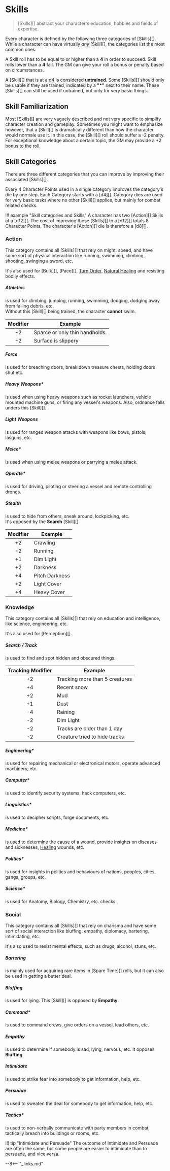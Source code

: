 # Skills

> [Skills][] abstract your character's education, hobbies and fields of
> expertise.

Every character is defined by the following three categories of [Skills][].
While a character can have virtually *any* [Skill][], the categories list the
most common ones.

A Skill roll has to be equal to or higher than a **4** in order to succeed.
Skill rolls lower than a **4** fail. The GM can give your roll a bonus or
penalty based on circumstances.

A [Skill][] that is at a [d4](#d4) is considered **untrained**. Some [Skills][]
should only be usable if they are trained, indicated by a **"*"** next to their
name. These [Skills][] can still be used if untrained, but only for very basic
things.

## Skill Familiarization

Most [Skills][] are very vaguely described and not very specific to simplify
character creation and gameplay. Sometimes you might want to emphasize however,
that a [Skill][] is dramatically different than how the character would normale
use it. In this case, the [Skill][] roll should suffer a -2 penalty. For
exceptional knowledge about a certain topic, the GM may provide a +2 bonus to
the roll.

## Skill Categories

There are three different categories that you can improve by improving their
associated [Skills][].

Every 4 Character Points used in a single category improves the category's die
by one step. Each Category starts with a [d4][]. Category dies are used for very
basic tasks where no other [Skill][] applies, but mainly for combat related
checks.

!!! example "Skill categories and Skills"
    A character has two [Action][] Skills at a [d12][]. The cost of
    improving those [Skills][] to a [d12][] totals 8 Character Points. The
    character's [Action][] die is therefore a [d8][].

### Action

This category contains all [Skills][] that rely on might, speed, and have some
sort of physical interaction like running, swimming, climbing, shooting,
swinging a sword, etc.

It's also used for [Bulk][], [Pace][], [Turn Order](/crisis/#turn-order),
[Natural Healing](/crisis/#natural-healing) and resisting bodily effects.

<div class="qs-list-test full-width" markdown="1">

##### Athletics

is used for climbing, jumping, running, swimming, dodging, dodging away from
falling debris, etc.
<br>
Without this [Skill][] being trained, the character **cannot** swim.

| Modifier | Example                        |
|:--------:|--------------------------------|
|    -2    | Sparce or only thin handholds. |
|    -2    | Surface is slippery            |

##### Force

is used for breaching doors, break down treasure chests, holding doors shut etc.

##### Heavy Weapons*

is used when using heavy weapons such as rocket launchers, vehicle mounted
machine guns, or firing any vessel's weapons. Also, ordnance falls unders this
[Skill][].

##### Light Weapons

is used for ranged weapon attacks with weapons like bows, pistols, lasguns, etc.

##### Melee*

is used when using melee weapons or parrying a melee attack.

##### Operate*

is used for driving, piloting or steering a vessel and remote controlling
drones.

##### Stealth

is used to hide from others, sneak around, lockpicking, etc.
<br>
It's opposed by the **Search** [Skill][].

| Modifier | Example        |
|:--------:|----------------|
|    +2    | Crawling       |
|    -2    | Running        |
|    +1    | Dim Light      |
|    +2    | Darkness       |
|    +4    | Pitch Darkness |
|    +2    | Light Cover    |
|    +4    | Heavy Cover    |

</div>

### Knowledge

This category contains all [Skills][] that rely on education and intelligence,
like science, engineering, etc.

It's also used for [Perception][].

<div class="qs-list-test full-width" markdown="1">

##### Search / Track

is used to find and spot hidden and obscured things.

| Tracking Modifier | Example                        |
|:-----------------:|--------------------------------|
|        +2         | Tracking more than 5 creatures |
|        +4         | Recent snow                    |
|        +2         | Mud                            |
|        +1         | Dust                           |
|        -4         | Raining                        |
|        -2         | Dim Light                      |
|        -2         | Tracks are older than 1 day    |
|        -2         | Creature tried to hide tracks  |

##### Engineering*

is used for repairing mechanical or electronical motors, operate advanced
machinery, etc.

##### Computer*

is used to identify security systems, hack computers, etc.

##### Linguistics*

is used to decipher scripts, forge documents, etc.

##### Medicine*

is used to determine the cause of a wound, provide insights on diseases and
sicknesses, [Healing](/crisis#healing) wounds, etc.

##### Politics*

is used for insights in politics and behaviours of nations, peoples, cities,
gangs, groups, etc.

##### Science*

is used for Anatomy, Biology, Chemistry, etc. checks.

</div>

### Social

This category contains all [Skills][] that rely on charisma and have some sort
of social interaction like bluffing, empathy, diplomacy, bartering,
intimidating, etc.

It's also used to resist mental effects, such as drugs, alcohol, stuns, etc.

<div class="qs-list-test full-width" markdown="1">

##### Bartering

is mainly used for acquiring rare items in [Spare Time][] rolls, but it can also
be used in getting a better deal.

##### Bluffing

is used for lying. This [Skill][] is opposed by **Empathy**.

##### Command*

is used to command crews, give orders on a vessel, lead others, etc.

##### Empathy

is used to determine if somebody is sad, lying, nervous, etc. It opposes
**Bluffing**.

##### Intimidate

is used to strike fear into somebody to get information, help, etc.

##### Persuade

is used to sweaten the deal for somebody to get information, help, etc.

##### Tactics*

is used to non-verbally communicate with party members in combat, tactically
breach into buildings or rooms, etc.

</div>

!!! tip "Intimidate and Persuade"
    The outcome of Intimidate and Persuade are often the same, but some people
    are easier to intimidate than to persuade, and vice versa.

--8<-- "_links.md"
